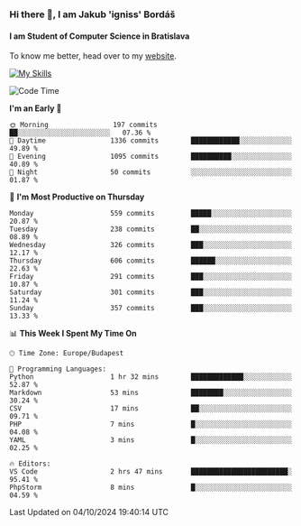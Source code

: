 ### Hi there 👋, I am Jakub 'igniss' Bordáš

#### I am Student of Computer Science in Bratislava
To know me better, head over to my [website](https://bordas.sk).

[![My Skills](https://skillicons.dev/icons?i=js,html,css,figma,svelte,java,kotlin,python,postgresql,typescript,nest,nodejs)](https://bordas.sk)


<!--START_SECTION:waka-->
![Code Time](http://img.shields.io/badge/Code%20Time-1%2C534%20hrs%2052%20mins-blue)

**I'm an Early 🐤** 

```text
🌞 Morning                197 commits         ██░░░░░░░░░░░░░░░░░░░░░░░   07.36 % 
🌆 Daytime                1336 commits        ████████████░░░░░░░░░░░░░   49.89 % 
🌃 Evening                1095 commits        ██████████░░░░░░░░░░░░░░░   40.89 % 
🌙 Night                  50 commits          ░░░░░░░░░░░░░░░░░░░░░░░░░   01.87 % 
```
📅 **I'm Most Productive on Thursday** 

```text
Monday                   559 commits         █████░░░░░░░░░░░░░░░░░░░░   20.87 % 
Tuesday                  238 commits         ██░░░░░░░░░░░░░░░░░░░░░░░   08.89 % 
Wednesday                326 commits         ███░░░░░░░░░░░░░░░░░░░░░░   12.17 % 
Thursday                 606 commits         ██████░░░░░░░░░░░░░░░░░░░   22.63 % 
Friday                   291 commits         ███░░░░░░░░░░░░░░░░░░░░░░   10.87 % 
Saturday                 301 commits         ███░░░░░░░░░░░░░░░░░░░░░░   11.24 % 
Sunday                   357 commits         ███░░░░░░░░░░░░░░░░░░░░░░   13.33 % 
```


📊 **This Week I Spent My Time On** 

```text
🕑︎ Time Zone: Europe/Budapest

💬 Programming Languages: 
Python                   1 hr 32 mins        █████████████░░░░░░░░░░░░   52.87 % 
Markdown                 53 mins             ████████░░░░░░░░░░░░░░░░░   30.24 % 
CSV                      17 mins             ██░░░░░░░░░░░░░░░░░░░░░░░   09.71 % 
PHP                      7 mins              █░░░░░░░░░░░░░░░░░░░░░░░░   04.08 % 
YAML                     3 mins              █░░░░░░░░░░░░░░░░░░░░░░░░   02.25 % 

🔥 Editors: 
VS Code                  2 hrs 47 mins       ████████████████████████░   95.41 % 
PhpStorm                 8 mins              █░░░░░░░░░░░░░░░░░░░░░░░░   04.59 % 
```


 Last Updated on 04/10/2024 19:40:14 UTC
<!--END_SECTION:waka-->
